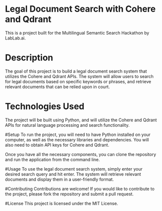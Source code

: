 # Legal Document Search with Cohere and Qdrant
This is a project built for the Multilingual Semantic Search Hackathon by LabLab.ai.

# Description
The goal of this project is to build a legal document search system that utilizes the Cohere and Qdrant APIs. The system will allow users to search for legal documents based on specific keywords or phrases, and retrieve relevant documents that can be relied upon in court.

# Technologies Used
The project will be built using Python, and will utilize the Cohere and Qdrant APIs for natural language processing and search functionality.

#Setup
To run the project, you will need to have Python installed on your computer, as well as the necessary libraries and dependencies. You will also need to obtain API keys for Cohere and Qdrant.

Once you have all the necessary components, you can clone the repository and run the application from the command line.

#Usage
To use the legal document search system, simply enter your desired search query and hit enter. The system will retrieve relevant documents and display them in a user-friendly format.

#Contributing
Contributions are welcome! If you would like to contribute to the project, please fork the repository and submit a pull request.

#License
This project is licensed under the MIT License.
